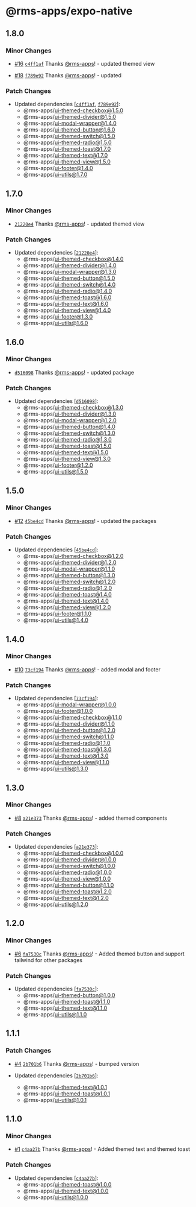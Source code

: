 # @rms-apps/expo-native

## 1.8.0

### Minor Changes

- [#16](https://github.com/rms-apps/UI/pull/16)
  [`c4ff1af`](https://github.com/rms-apps/UI/commit/c4ff1af3b5bee8e08da99d250d1d61258515c93f)
  Thanks [@rms-apps](https://github.com/rms-apps)! - updated themed view

- [#18](https://github.com/rms-apps/UI/pull/18)
  [`f789e92`](https://github.com/rms-apps/UI/commit/f789e92ba3863c1fc065e50c3c37a9765cbe4b97)
  Thanks [@rms-apps](https://github.com/rms-apps)! - updated

### Patch Changes

- Updated dependencies
  [[`c4ff1af`](https://github.com/rms-apps/UI/commit/c4ff1af3b5bee8e08da99d250d1d61258515c93f),
  [`f789e92`](https://github.com/rms-apps/UI/commit/f789e92ba3863c1fc065e50c3c37a9765cbe4b97)]:
  - @rms-apps/ui-themed-checkbox@1.5.0
  - @rms-apps/ui-themed-divider@1.5.0
  - @rms-apps/ui-modal-wrapper@1.4.0
  - @rms-apps/ui-themed-button@1.6.0
  - @rms-apps/ui-themed-switch@1.5.0
  - @rms-apps/ui-themed-radio@1.5.0
  - @rms-apps/ui-themed-toast@1.7.0
  - @rms-apps/ui-themed-text@1.7.0
  - @rms-apps/ui-themed-view@1.5.0
  - @rms-apps/ui-footer@1.4.0
  - @rms-apps/ui-utils@1.7.0

## 1.7.0

### Minor Changes

- [`21220e4`](https://github.com/rms-apps/UI/commit/21220e42c19c8b750e4de0ed995dda3db3653a3e)
  Thanks [@rms-apps](https://github.com/rms-apps)! - updated themed view

### Patch Changes

- Updated dependencies
  [[`21220e4`](https://github.com/rms-apps/UI/commit/21220e42c19c8b750e4de0ed995dda3db3653a3e)]:
  - @rms-apps/ui-themed-checkbox@1.4.0
  - @rms-apps/ui-themed-divider@1.4.0
  - @rms-apps/ui-modal-wrapper@1.3.0
  - @rms-apps/ui-themed-button@1.5.0
  - @rms-apps/ui-themed-switch@1.4.0
  - @rms-apps/ui-themed-radio@1.4.0
  - @rms-apps/ui-themed-toast@1.6.0
  - @rms-apps/ui-themed-text@1.6.0
  - @rms-apps/ui-themed-view@1.4.0
  - @rms-apps/ui-footer@1.3.0
  - @rms-apps/ui-utils@1.6.0

## 1.6.0

### Minor Changes

- [`d516098`](https://github.com/rms-apps/UI/commit/d516098ea3e634f464a82bbdd090f281b047c315)
  Thanks [@rms-apps](https://github.com/rms-apps)! - updated package

### Patch Changes

- Updated dependencies
  [[`d516098`](https://github.com/rms-apps/UI/commit/d516098ea3e634f464a82bbdd090f281b047c315)]:
  - @rms-apps/ui-themed-checkbox@1.3.0
  - @rms-apps/ui-themed-divider@1.3.0
  - @rms-apps/ui-modal-wrapper@1.2.0
  - @rms-apps/ui-themed-button@1.4.0
  - @rms-apps/ui-themed-switch@1.3.0
  - @rms-apps/ui-themed-radio@1.3.0
  - @rms-apps/ui-themed-toast@1.5.0
  - @rms-apps/ui-themed-text@1.5.0
  - @rms-apps/ui-themed-view@1.3.0
  - @rms-apps/ui-footer@1.2.0
  - @rms-apps/ui-utils@1.5.0

## 1.5.0

### Minor Changes

- [#12](https://github.com/rms-apps/UI/pull/12)
  [`45be4cd`](https://github.com/rms-apps/UI/commit/45be4cdc8192c424e977bb67e302ba825e128d7b)
  Thanks [@rms-apps](https://github.com/rms-apps)! - updated the packages

### Patch Changes

- Updated dependencies
  [[`45be4cd`](https://github.com/rms-apps/UI/commit/45be4cdc8192c424e977bb67e302ba825e128d7b)]:
  - @rms-apps/ui-themed-checkbox@1.2.0
  - @rms-apps/ui-themed-divider@1.2.0
  - @rms-apps/ui-modal-wrapper@1.1.0
  - @rms-apps/ui-themed-button@1.3.0
  - @rms-apps/ui-themed-switch@1.2.0
  - @rms-apps/ui-themed-radio@1.2.0
  - @rms-apps/ui-themed-toast@1.4.0
  - @rms-apps/ui-themed-text@1.4.0
  - @rms-apps/ui-themed-view@1.2.0
  - @rms-apps/ui-footer@1.1.0
  - @rms-apps/ui-utils@1.4.0

## 1.4.0

### Minor Changes

- [#10](https://github.com/rms-apps/UI/pull/10)
  [`73cf194`](https://github.com/rms-apps/UI/commit/73cf194d2e72d0e172ff8f5d7c1867ccbc0c526f)
  Thanks [@rms-apps](https://github.com/rms-apps)! - added modal and footer

### Patch Changes

- Updated dependencies
  [[`73cf194`](https://github.com/rms-apps/UI/commit/73cf194d2e72d0e172ff8f5d7c1867ccbc0c526f)]:
  - @rms-apps/ui-modal-wrapper@1.0.0
  - @rms-apps/ui-footer@1.0.0
  - @rms-apps/ui-themed-checkbox@1.1.0
  - @rms-apps/ui-themed-divider@1.1.0
  - @rms-apps/ui-themed-button@1.2.0
  - @rms-apps/ui-themed-switch@1.1.0
  - @rms-apps/ui-themed-radio@1.1.0
  - @rms-apps/ui-themed-toast@1.3.0
  - @rms-apps/ui-themed-text@1.3.0
  - @rms-apps/ui-themed-view@1.1.0
  - @rms-apps/ui-utils@1.3.0

## 1.3.0

### Minor Changes

- [#8](https://github.com/rms-apps/UI/pull/8)
  [`a21e373`](https://github.com/rms-apps/UI/commit/a21e373785f204fcbb2e721d9333437885b50229)
  Thanks [@rms-apps](https://github.com/rms-apps)! - added themed components

### Patch Changes

- Updated dependencies
  [[`a21e373`](https://github.com/rms-apps/UI/commit/a21e373785f204fcbb2e721d9333437885b50229)]:
  - @rms-apps/ui-themed-checkbox@1.0.0
  - @rms-apps/ui-themed-divider@1.0.0
  - @rms-apps/ui-themed-switch@1.0.0
  - @rms-apps/ui-themed-radio@1.0.0
  - @rms-apps/ui-themed-view@1.0.0
  - @rms-apps/ui-themed-button@1.1.0
  - @rms-apps/ui-themed-toast@1.2.0
  - @rms-apps/ui-themed-text@1.2.0
  - @rms-apps/ui-utils@1.2.0

## 1.2.0

### Minor Changes

- [#6](https://github.com/rms-apps/UI/pull/6)
  [`fa7530c`](https://github.com/rms-apps/UI/commit/fa7530c146c9161861056d5846065d5f64e4414e)
  Thanks [@rms-apps](https://github.com/rms-apps)! - Added themed button and
  support tailwind for other packages

### Patch Changes

- Updated dependencies
  [[`fa7530c`](https://github.com/rms-apps/UI/commit/fa7530c146c9161861056d5846065d5f64e4414e)]:
  - @rms-apps/ui-themed-button@1.0.0
  - @rms-apps/ui-themed-toast@1.1.0
  - @rms-apps/ui-themed-text@1.1.0
  - @rms-apps/ui-utils@1.1.0

## 1.1.1

### Patch Changes

- [#4](https://github.com/rms-apps/UI/pull/4)
  [`2b701b6`](https://github.com/rms-apps/UI/commit/2b701b64f01b4e6f8918717b8cc9d14112696d81)
  Thanks [@rms-apps](https://github.com/rms-apps)! - bumped version

- Updated dependencies
  [[`2b701b6`](https://github.com/rms-apps/UI/commit/2b701b64f01b4e6f8918717b8cc9d14112696d81)]:
  - @rms-apps/ui-themed-text@1.0.1
  - @rms-apps/ui-themed-toast@1.0.1
  - @rms-apps/ui-utils@1.0.1

## 1.1.0

### Minor Changes

- [#1](https://github.com/rms-apps/UI/pull/1)
  [`c4aa27b`](https://github.com/rms-apps/UI/commit/c4aa27be84a0ef8d5d5630a9a818bbd0e7db8c1e)
  Thanks [@rms-apps](https://github.com/rms-apps)! - Added themed text and
  themed toast

### Patch Changes

- Updated dependencies
  [[`c4aa27b`](https://github.com/rms-apps/UI/commit/c4aa27be84a0ef8d5d5630a9a818bbd0e7db8c1e)]:
  - @rms-apps/ui-themed-toast@1.0.0
  - @rms-apps/ui-themed-text@1.0.0
  - @rms-apps/ui-utils@1.0.0

